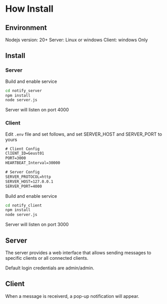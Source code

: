 # How Install

## Environment

Nodejs version: 20+
Server: Linux or windows
Client: windows Only

## Install

### Server

Build and enable service
```bash
cd notify_server
npm install
node server.js
```

Server will listen on port 4000

### Client

Edit ```.env``` file and set follows, and set SERVER_HOST and SERVER_PORT to yours

```txt
# Client Config
ClIENT_ID=Geust01
PORT=3000
HEARTBEAT_Interval=30000

# Server Config
SERVER_PROTOCOL=http
SERVER_HOST=127.0.0.1
SERVER_PORT=4000
```

Build and enable service
```bash
cd notify_client
npm install
node server.js
```
Server will listen on port 3000

## Server

The server provides a web interface that allows sending messages to specific clients or all connected clients.

Default login credentials are admin/admin.

## Client

When a message is receiverd, a pop-up notification will appear.